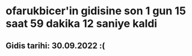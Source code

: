 # ofarukbicer'in gidisine son 1 gun 15 saat 59 dakika 12 saniye kaldi

## Gidis tarihi: 30.09.2022 :(